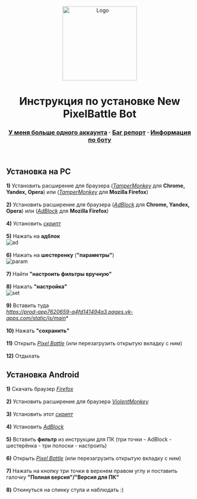 <br />
<p align="center">
    <a href="https://t.me/joinchat/FrQ5XkjDq4uUxcOYskHGXg">
    <img src="https://gistcdn.githack.com/dvachevskaya/4dc06d33f3ba58dd60fe05b90f2a787c/raw/4f8fa5e7cb03e888f1ffb9b4568a43979681d8ae/3rdc.svg" alt="Logo" width="200" height="200">
</a>

<h1 align="center">Инструкция по установке New PixelBattle Bot</h1>
    <h3 align="center">
        <a href="https://t.me/joinchat/FrQ5XkjDq4uUxcOYskHGXg">У меня больше одного аккаунта</a>
        ·
        <a href="https://t.me/joinchat/FrQ5XkjDq4uUxcOYskHGXg">Баг репорт</a>
        ·
        <a href="https://t.me/joinchat/FrQ5XkjDq4uUxcOYskHGXg">Информация по боту</a>
    </h3>
</p>
    <br />


## Установка на PC
**1)** Установить расширение для браузера ([*TamperMonkey*](https://chrome.google.com/webstore/detail/tampermonkey/dhdgffkkebhmkfjojejmpbldmpobfkfo) для **Chrome, Yandex, Opera**) или ([*TamperMonkey*](https://addons.mozilla.org/ru/firefox/addon/tampermonkey) для **Mozilla Firefox**)
<br />
<br />
**2)** Установить расширение для браузера ([*AdBlock*](https://chrome.google.com/webstore/detail/adblock/gighmmpiobklfepjocnamgkkbiglidom/related?hl=ru) для **Chrome, Yandex, Opera**) или ([*AdBlock*](https://addons.mozilla.org/ru/firefox/addon/adblock-for-firefox) для **Mozilla Firefox**)
<br />
<br />
**4)** Установить [*скрипт*](https://github.com/JesferMonkaS/newnewpixelbot/raw/main/distLoader.user.js)
<br />
<br />
**5)** Нажать на **адблок**
<br />
![ad](https://i.imgur.com/nOV2MS6.png)
<br />
<br />
**6)** Нажать на **шестеренку** (**"параметры"**)
<br />
![param](https://i.imgur.com/crTOOEF.png)
<br />
<br />
**7)** Найти **"настроить фильтры вручную"**
<br />
<br />
**8)** Нажать **"настройка"**
<br />
![set](https://i.imgur.com/IvANl4u.png)
<br />
<br />
**9)** Вставить туда
<br />
 *https://prod-app7620659-a4fd141494a3.pages.vk-apps.com/static/js/main**
<br />
<br />
**10)** Нажать **"сохранить"**
<br />
<br />
**11)** Открыть [*Pixel Battle*](https://vk.com/pixelbattle) (или перезагрузить открытую вкладку с ним)
<br />
<br />
**12)** Отдыхать

## Установка Android
**1)** Скачать браузер [*Firefox*](https://play.google.com/store/apps/details?id=org.mozilla.firefox)
<br />
<br />
**2)** Установить расширение для браузера [*ViolentMonkey*](https://addons.mozilla.org/en-US/firefox/addon/violentmonkey/)
<br />
<br />
**3)** Установить этот [*скрипт*](https://github.com/JesferMonkaS/newnewpixelbot/raw/main/distLoader.user.js)
<br />
<br />
**4)** Установить [*AdBlock*](https://addons.mozilla.org/ru/firefox/addon/adblock-for-firefox/)
<br />
<br />
**5)** Вставить **фильтр** из инструкции для ПК (три точки - AdBlock - шестерёнка - три полоски - настроить)
<br />
<br />
**6)** Открыть [*Pixel Battle*](https://vk.com/pixelbattle) (или перезагрузить открытую вкладку с ним)
<br />
<br />
**7)** Нажать на кнопку три точки в верхнем правом углу и поставить галочку **"Полная версия"/"Версия для ПК"**
<br />
<br />
**8)** Откинуться на спинку стула и наблюдать :)
